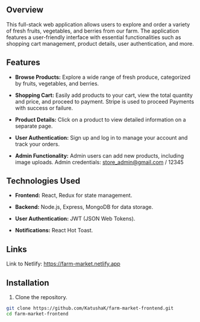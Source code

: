 ## Overview

This full-stack web application allows users to explore and order a variety of fresh fruits, vegetables, and berries from our farm. The application features a user-friendly interface with essential functionalities such as shopping cart management, product details, user authentication, and more.

## Features

- **Browse Products:** Explore a wide range of fresh produce, categorized by fruits, vegetables, and berries.

- **Shopping Cart:** Easily add products to your cart, view the total quantity and price, and proceed to payment. Stripe is used to proceed Payments with success or failure.

- **Product Details:** Click on a product to view detailed information on a separate page.

- **User Authentication:** Sign up and log in to manage your account and track your orders.

- **Admin Functionality:** Admin users can add new products, including image uploads. 
Admin credentials: store_admin@gmail.com / 12345

## Technologies Used

- **Frontend:** React, Redux for state management.

- **Backend:** Node.js, Express, MongoDB for data storage.

- **User Authentication:** JWT (JSON Web Tokens).

- **Notifications:** React Hot Toast.


## Links
Link to Netlify:  https://farm-market.netlify.app


## Installation

1. Clone the repository.

```bash
git clone https://github.com/KatushaK/farm-market-frontend.git
cd farm-market-frontend


